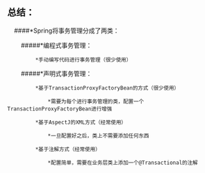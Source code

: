 **总结：**
---
     ####*Spring将事务管理分成了两类：

         #####*编程式事务管理：

             *手动编写代码进行事务管理（很少使用）

         #####*声明式事务管理：

             *基于TransactionProxyFactoryBean的方式（很少使用）

                 *需要为每个进行事务管理的类，配置一个TransactionProxyFactoryBean进行增强

             *基于AspectJ的XML方式（经常使用）

                 *一旦配置好之后，类上不需要添加任何东西

             *基于注解方式（经常使用）

                 *配置简单，需要在业务层类上添加一个@Transactional的注解
                

